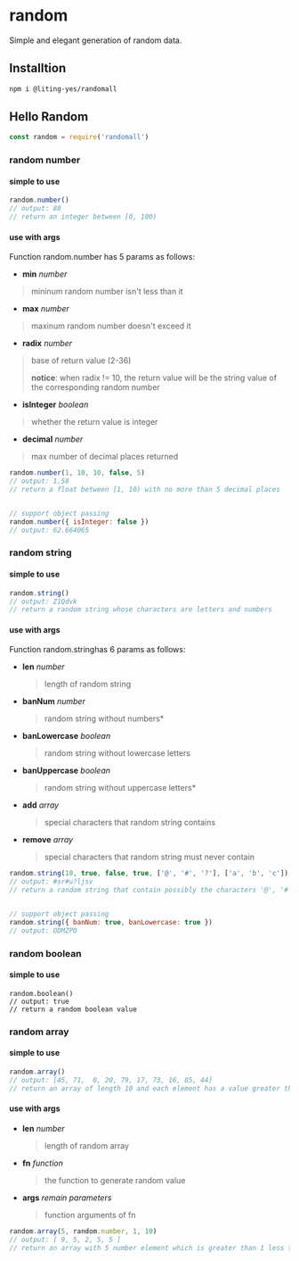 # random

Simple and elegant generation of random data.

## Installtion

```sh
npm i @liting-yes/randomall
```

## Hello Random

```js
const random = require('randomall')
```

### random number

#### simple to use

```js
random.number()
// output: 88
// return an integer between [0, 100)
```

#### use with args

Function random.number has 5 params as follows:

- **min** *number*

> mininum random number isn't less than it

- **max** *number*

> maxinum random number doesn't exceed it

- **radix** *number*

> base of return value (2-36)
>
> **notice**: when radix != 10, the return value will be the string value of the corresponding random number

- **isInteger** *boolean*

> whether the return value is integer

- **decimal** *number*

> max number of decimal places returned

```js
random.number(1, 10, 10, false, 5)
// output: 1.58
// return a float between [1, 10) with no more than 5 decimal places


// support object passing
random.number({ isInteger: false })
// output: 62.664065
```

### random string

#### simple to use

```js
random.string()
// output: Z1Qdvk
// return a random string whose characters are letters and numbers
```

#### use with args

Function random.stringhas 6 params as follows:

- **len** *number*

  > length of random string

- **banNum** *number*

  > random string without numbers*

- **banLowercase** *boolean*

  > random string without lowercase letters

- **banUppercase** *boolean*

  > random string without uppercase letters*

- **add** *array*

  > special characters that random string contains

- **remove** *array*

  > special characters that random string must never contain

```js
random.string(10, true, false, true, ['@', '#', '?'], ['a', 'b', 'c'])
// output: #sr#u?ljsv
// return a random string that contain possibly the characters '@', '#', '? ' and no digits, uppercase letters, 'a', 'b', 'c'


// support object passing
random.string({ banNum: true, banLowercase: true })
// output: ODMZPO
```

### random boolean

#### simple to use

```
random.boolean()
// output: true
// return a random boolean value
```

### random array

#### simple to use

```js
random.array()
// output: [45, 71,  8, 20, 79, 17, 73, 16, 85, 44]
// return an array of length 10 and each element has a value greater than 0 and less than 100
```

#### use with args

- **len** *number*

  > length of random array

- **fn** *function* 

  > the function to generate random value

- **args** *remain parameters*

  > function arguments of fn

```js
random.array(5, random.number, 1, 10)
// output: [ 9, 5, 2, 5, 5 ]
// return an array with 5 number element which is greater than 1 less than 10
```
